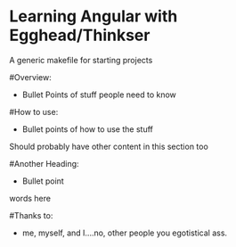 Learning Angular with Egghead/Thinkser
===============

A generic makefile for starting projects

#Overview:
* Bullet Points of stuff people need to know

#How to use:
* Bullet points of how to use the stuff

Should probably have other content in this section too

#Another Heading:
* Bullet point

words here

#Thanks to:
* me, myself, and I....no, other people you egotistical ass.